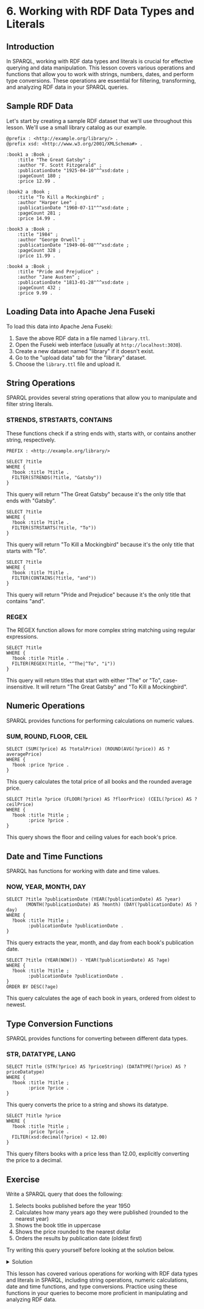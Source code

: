 # 6. Working with RDF Data Types and Literals

## Introduction

In SPARQL, working with RDF data types and literals is crucial for effective querying and data manipulation. This lesson
covers various operations and functions that allow you to work with strings, numbers, dates, and perform type 
conversions. These operations are essential for filtering, transforming, and analyzing RDF data in your SPARQL queries.

## Sample RDF Data

Let's start by creating a sample RDF dataset that we'll use throughout this lesson. We'll use a small library catalog
as our example.

```turtle
@prefix : <http://example.org/library/> .
@prefix xsd: <http://www.w3.org/2001/XMLSchema#> .

:book1 a :Book ;
    :title "The Great Gatsby" ;
    :author "F. Scott Fitzgerald" ;
    :publicationDate "1925-04-10"^^xsd:date ;
    :pageCount 180 ;
    :price 12.99 .

:book2 a :Book ;
    :title "To Kill a Mockingbird" ;
    :author "Harper Lee" ;
    :publicationDate "1960-07-11"^^xsd:date ;
    :pageCount 281 ;
    :price 14.99 .

:book3 a :Book ;
    :title "1984" ;
    :author "George Orwell" ;
    :publicationDate "1949-06-08"^^xsd:date ;
    :pageCount 328 ;
    :price 11.99 .

:book4 a :Book ;
    :title "Pride and Prejudice" ;
    :author "Jane Austen" ;
    :publicationDate "1813-01-28"^^xsd:date ;
    :pageCount 432 ;
    :price 9.99 .
```

## Loading Data into Apache Jena Fuseki

To load this data into Apache Jena Fuseki:

1. Save the above RDF data in a file named `library.ttl`.
2. Open the Fuseki web interface (usually at `http://localhost:3030`).
3. Create a new dataset named "library" if it doesn't exist.
4. Go to the "upload data" tab for the "library" dataset.
5. Choose the `library.ttl` file and upload it.

## String Operations

SPARQL provides several string operations that allow you to manipulate and filter string literals.

### STRENDS, STRSTARTS, CONTAINS

These functions check if a string ends with, starts with, or contains another string, respectively.

```sparql
PREFIX : <http://example.org/library/>

SELECT ?title
WHERE {
  ?book :title ?title .
  FILTER(STRENDS(?title, "Gatsby"))
}
```

This query will return "The Great Gatsby" because it's the only title that ends with "Gatsby".

```sparql
SELECT ?title
WHERE {
  ?book :title ?title .
  FILTER(STRSTARTS(?title, "To"))
}
```

This query will return "To Kill a Mockingbird" because it's the only title that starts with "To".

```sparql
SELECT ?title
WHERE {
  ?book :title ?title .
  FILTER(CONTAINS(?title, "and"))
}
```

This query will return "Pride and Prejudice" because it's the only title that contains "and".

### REGEX

The REGEX function allows for more complex string matching using regular expressions.

```sparql
SELECT ?title
WHERE {
  ?book :title ?title .
  FILTER(REGEX(?title, "^The|^To", "i"))
}
```

This query will return titles that start with either "The" or "To", case-insensitive. It will return "The Great Gatsby"
and "To Kill a Mockingbird".

## Numeric Operations

SPARQL provides functions for performing calculations on numeric values.

### SUM, ROUND, FLOOR, CEIL

```sparql
SELECT (SUM(?price) AS ?totalPrice) (ROUND(AVG(?price)) AS ?averagePrice)
WHERE {
  ?book :price ?price .
}
```

This query calculates the total price of all books and the rounded average price.

```sparql
SELECT ?title ?price (FLOOR(?price) AS ?floorPrice) (CEIL(?price) AS ?ceilPrice)
WHERE {
  ?book :title ?title ;
        :price ?price .
}
```

This query shows the floor and ceiling values for each book's price.

## Date and Time Functions

SPARQL has functions for working with date and time values.

### NOW, YEAR, MONTH, DAY

```sparql
SELECT ?title ?publicationDate (YEAR(?publicationDate) AS ?year) 
       (MONTH(?publicationDate) AS ?month) (DAY(?publicationDate) AS ?day)
WHERE {
  ?book :title ?title ;
        :publicationDate ?publicationDate .
}
```

This query extracts the year, month, and day from each book's publication date.

```sparql
SELECT ?title (YEAR(NOW()) - YEAR(?publicationDate) AS ?age)
WHERE {
  ?book :title ?title ;
        :publicationDate ?publicationDate .
}
ORDER BY DESC(?age)
```

This query calculates the age of each book in years, ordered from oldest to newest.

## Type Conversion Functions

SPARQL provides functions for converting between different data types.

### STR, DATATYPE, LANG

```sparql
SELECT ?title (STR(?price) AS ?priceString) (DATATYPE(?price) AS ?priceDatatype)
WHERE {
  ?book :title ?title ;
        :price ?price .
}
```

This query converts the price to a string and shows its datatype.

```sparql
SELECT ?title ?price
WHERE {
  ?book :title ?title ;
        :price ?price .
  FILTER(xsd:decimal(?price) < 12.00)
}
```

This query filters books with a price less than 12.00, explicitly converting the price to a decimal.

## Exercise

Write a SPARQL query that does the following:

1. Selects books published before the year 1950
2. Calculates how many years ago they were published (rounded to the nearest year)
3. Shows the book title in uppercase
4. Shows the price rounded to the nearest dollar
5. Orders the results by publication date (oldest first)

Try writing this query yourself before looking at the solution below.

<details>
<summary>Solution</summary>

```sparql
PREFIX : <http://example.org/library/>
PREFIX xsd: <http://www.w3.org/2001/XMLSchema#>

SELECT ?title (ROUND(YEAR(NOW()) - YEAR(?publicationDate)) AS ?yearsAgo) 
       (UCASE(?title) AS ?upperTitle) (ROUND(?price) AS ?roundedPrice)
WHERE {
  ?book :title ?title ;
        :publicationDate ?publicationDate ;
        :price ?price .
  FILTER(YEAR(?publicationDate) < 1950)
}
ORDER BY ?publicationDate
```

This query should return information about "The Great Gatsby" and "1984", as they were published before 1950.

</details>

This lesson has covered various operations for working with RDF data types and literals in SPARQL, including string 
operations, numeric calculations, date and time functions, and type conversions. Practice using these functions in your
queries to become more proficient in manipulating and analyzing RDF data.